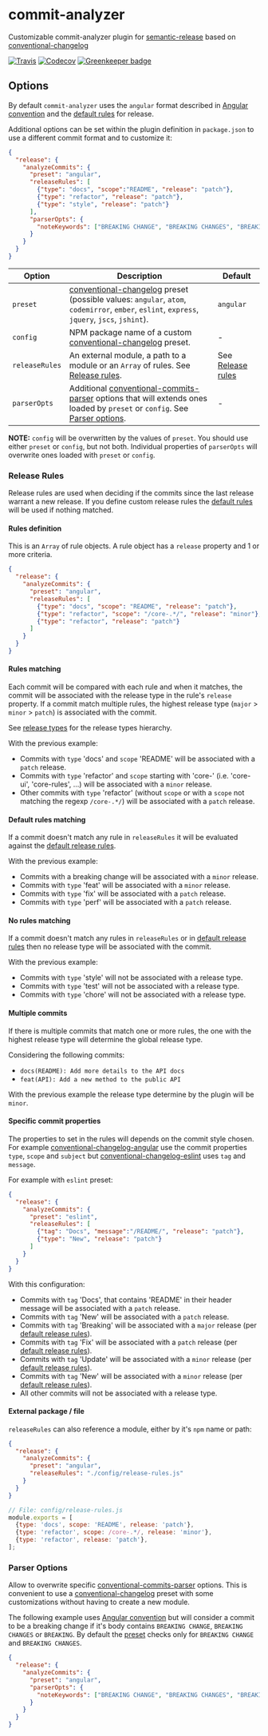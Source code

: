 # **commit-analyzer**

Customizable commit-analyzer plugin for [semantic-release](https://github.com/semantic-release/semantic-release) based on [conventional-changelog](https://github.com/conventional-changelog/conventional-changelog)

[![Travis](https://img.shields.io/travis/semantic-release/commit-analyzer.svg)](https://travis-ci.org/semantic-release/commit-analyzer)
[![Codecov](https://img.shields.io/codecov/c/github/semantic-release/commit-analyzer.svg)](https://codecov.io/gh/semantic-release/commit-analyzer)
[![Greenkeeper badge](https://badges.greenkeeper.io/semantic-release/commit-analyzer.svg)](https://greenkeeper.io/)

## Options

By default `commit-analyzer` uses the `angular` format described in [Angular convention](https://github.com/conventional-changelog/conventional-changelog/blob/master/packages/conventional-changelog-angular/convention.md) and the [default rules](lib/default-release-rules.js) for release.

Additional options can be set within the plugin definition in `package.json` to use a different commit format and to customize it:

```json
{
  "release": {
    "analyzeCommits": {
      "preset": "angular",
      "releaseRules": [
        {"type": "docs", "scope":"README", "release": "patch"},
        {"type": "refactor", "release": "patch"},
        {"type": "style", "release": "patch"}
      ],
      "parserOpts": {
        "noteKeywords": ["BREAKING CHANGE", "BREAKING CHANGES", "BREAKING"]
      }
    }
  }
}
```

| Option         | Description                                                                                                                                                                                                                                                                                        | Default                               |
| -------------- | -------------------------------------------------------------------------------------------------------------------------------------------------------------------------------------------------------------------------------------------------------------------------------------------------- | ------------------------------------- |
| `preset`       | [conventional-changelog](https://github.com/conventional-changelog/conventional-changelog) preset (possible values: `angular`, `atom`, `codemirror`, `ember`, `eslint`, `express`, `jquery`, `jscs`, `jshint`).                                                                                    | `angular`                             |
| `config`       | NPM package name of a custom [conventional-changelog](https://github.com/conventional-changelog/conventional-changelog) preset.                                                                                                                                                                    | -                                     |
| `releaseRules` | An external module, a path to a module or an `Array` of rules. See [Release rules](#release-rules).                                                                                                                                                                                                 | See [Release rules](#release-rules)     |
| `parserOpts`   | Additional [conventional-commits-parser](https://github.com/conventional-changelog/conventional-changelog/tree/master/packages/conventional-commits-parser#conventionalcommitsparseroptions) options that will extends ones loaded by `preset` or `config`. See [Parser options](#parser-options). | -                                     |

**NOTE:** `config` will be overwritten by the values of `preset`. You should use either `preset` or `config`, but not both. Individual properties of `parserOpts` will overwrite ones loaded with `preset` or `config`.

### Release Rules

Release rules are used when deciding if the commits since the last release warrant a new release. If you define custom release rules the [default rules](lib/default-release-rules.js) will be used if nothing matched.

#### Rules definition
This is an `Array` of rule objects. A rule object has a `release` property and 1 or more criteria.
```json
{
  "release": {
    "analyzeCommits": {
      "preset": "angular",
      "releaseRules": [
        {"type": "docs", "scope": "README", "release": "patch"},
        {"type": "refactor", "scope": "/core-.*/", "release": "minor"},
        {"type": "refactor", "release": "patch"}
      ]
    }
  }
}
```
#### Rules matching

Each commit will be compared with each rule and when it matches, the commit will be associated with the release type in the rule's `release` property. If a commit match multiple rules, the highest release type (`major` > `minor` > `patch`) is associated with the commit.

See [release types](lib/default-release-types.js) for the release types hierarchy.

With the previous example:
*   Commits with `type` 'docs' and `scope` 'README' will be associated with a `patch` release.
*   Commits with `type` 'refactor' and `scope` starting with 'core-' (i.e. 'core-ui', 'core-rules', ...) will be associated with a `minor` release.
*   Other commits with `type` 'refactor' (without `scope` or with a `scope` not matching the regexp `/core-.*/`) will be associated with a `patch` release.

#### Default rules matching

If a commit doesn't match any rule in `releaseRules` it will be evaluated against the [default release rules](lib/default-release-rules.js).

With the previous example:
*   Commits with a breaking change will be associated with a `minor` release.
*   Commits with `type` 'feat' will be associated with a `minor` release.
*   Commits with `type` 'fix' will be associated with a `patch` release.
*   Commits with `type` 'perf' will be associated with a `patch` release.

#### No rules matching

If a commit doesn't match any rules in `releaseRules` or in [default release rules](lib/default-release-rules.js) then no release type will be associated with the commit.

With the previous example:
*   Commits with `type` 'style' will not be associated with a release type.
*   Commits with `type` 'test' will not be associated with a release type.
*   Commits with `type` 'chore' will not be associated with a release type.

#### Multiple commits

If there is multiple commits that match one or more rules, the one with the highest release type will determine the global release type.

Considering the following commits:
*   `docs(README): Add more details to the API docs`
*   `feat(API): Add a new method to the public API`

With the previous example the release type determine by the plugin will be `minor`.

#### Specific commit properties

The properties to set in the rules will depends on the commit style chosen. For example [conventional-changelog-angular](https://github.com/conventional-changelog/conventional-changelog/blob/master/packages/conventional-changelog-angular/index.js#L9-L13) use the commit properties `type`, `scope` and `subject` but [conventional-changelog-eslint](https://github.com/conventional-changelog/conventional-changelog/blob/master/packages/conventional-changelog-eslint/index.js#L9-L12) uses `tag` and `message`.

For example with `eslint` preset:
```json
{
  "release": {
    "analyzeCommits": {
      "preset": "eslint",
      "releaseRules": [
        {"tag": "Docs", "message":"/README/", "release": "patch"},
        {"type": "New", "release": "patch"}
      ]
    }
  }
}
```
With this configuration:
*   Commits with `tag` 'Docs', that contains 'README' in their header message will be associated with a `patch` release.
*   Commits with `tag` 'New' will be associated with a `patch` release.
*   Commits with `tag` 'Breaking' will be associated with a `major` release (per [default release rules](lib/default-release-rules.js)).
*   Commits with `tag` 'Fix' will be associated with a `patch` release (per [default release rules](lib/default-release-rules.js)).
*   Commits with `tag` 'Update' will be associated with a `minor` release (per [default release rules](lib/default-release-rules.js)).
*   Commits with `tag` 'New' will be associated with a `minor` release (per [default release rules](lib/default-release-rules.js)).
*   All other commits will not be associated with a release type.

#### External package / file

`releaseRules` can also reference a module, either by it's `npm` name or path:
```json
{
  "release": {
    "analyzeCommits": {
      "preset": "angular",
      "releaseRules": "./config/release-rules.js"
    }
  }
}
```
```js
// File: config/release-rules.js
module.exports = [
  {type: 'docs', scope: 'README', release: 'patch'},
  {type: 'refactor', scope: /core-.*/, release: 'minor'},
  {type: 'refactor', release: 'patch'},
];
```

### Parser Options

Allow to overwrite specific [conventional-commits-parser](https://github.com/conventional-changelog/conventional-changelog/tree/master/packages/conventional-commits-parser#conventionalcommitsparseroptions) options. This is convenient to use a [conventional-changelog](https://github.com/conventional-changelog/conventional-changelog) preset with some customizations without having to create a new module.

The following example uses [Angular convention](https://github.com/conventional-changelog/conventional-changelog/blob/master/packages/conventional-changelog-angular/convention.md) but will consider a commit to be a breaking change if it's body contains `BREAKING CHANGE`, `BREAKING CHANGES` or `BREAKING`. By default the [preset](https://github.com/conventional-changelog/conventional-changelog/blob/master/packages/conventional-changelog-angular/index.js#L14) checks only for `BREAKING CHANGE` and `BREAKING CHANGES`.
```json
{
  "release": {
    "analyzeCommits": {
      "preset": "angular",
      "parserOpts": {
        "noteKeywords": ["BREAKING CHANGE", "BREAKING CHANGES", "BREAKING"],
      }
    }
  }
}
```
